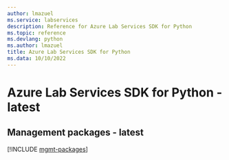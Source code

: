 ```yaml
---
author: lmazuel
ms.service: labservices
description: Reference for Azure Lab Services SDK for Python
ms.topic: reference
ms.devlang: python
ms.author: lmazuel
title: Azure Lab Services SDK for Python
ms.data: 10/10/2022
---
```

# Azure Lab Services SDK for Python - latest

## Management packages - latest
[!INCLUDE [mgmt-packages](lab-services-mgmt-index.md)]